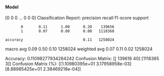 #### Model
[0 0 0 ... 0 0 0]
Classification Report:
              precision    recall  f1-score   support

           0       0.11      1.00      0.20    139656
           1       0.07      0.00      0.00   1118368

    accuracy                           0.11   1258024
   macro avg       0.09      0.50      0.10   1258024
weighted avg       0.07      0.11      0.02   1258024

Accuracy: 0.11098277934284242
Confusion Matrix:
[[ 139616      40]
 [1118365       3]]
Confusion Matrix (%):
[[1.10980395e+01 3.17958958e-03]
 [8.88985425e+01 2.38469218e-04]]
